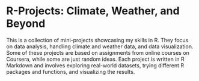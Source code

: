 # R-Projects: Climate, Weather, and Beyond

This is a collection of mini-projects showcasing my skills in R. They focus on data analysis, handling climate and weather data, and data visualization. Some of these projects are based on assignments from online courses on Coursera, while some are just random ideas. Each project is written in R Markdown and involves exploring real-world datasets, trying different R packages and functions, and visualizing the results.
